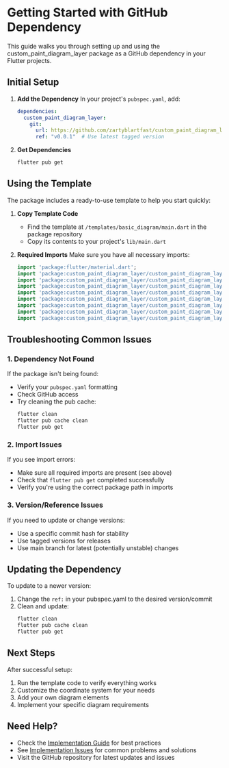 # Getting Started with GitHub Dependency

This guide walks you through setting up and using the custom_paint_diagram_layer package as a GitHub dependency in your Flutter projects.

## Initial Setup

1. **Add the Dependency**
   In your project's `pubspec.yaml`, add:
   ```yaml
   dependencies:
     custom_paint_diagram_layer:
       git:
         url: https://github.com/zartyblartfast/custom_paint_diagram_layer.git
         ref: "v0.0.1"  # Use latest tagged version
   ```

2. **Get Dependencies**
   ```bash
   flutter pub get
   ```

## Using the Template

The package includes a ready-to-use template to help you start quickly:

1. **Copy Template Code**
   - Find the template at `/templates/basic_diagram/main.dart` in the package repository
   - Copy its contents to your project's `lib/main.dart`

2. **Required Imports**
   Make sure you have all necessary imports:
   ```dart
   import 'package:flutter/material.dart';
   import 'package:custom_paint_diagram_layer/custom_paint_diagram_layer.dart';
   import 'package:custom_paint_diagram_layer/custom_paint_diagram_layer/elements/line_element.dart';
   import 'package:custom_paint_diagram_layer/custom_paint_diagram_layer/elements/rectangle_element.dart';
   import 'package:custom_paint_diagram_layer/custom_paint_diagram_layer/elements/text_element.dart';
   import 'package:custom_paint_diagram_layer/custom_paint_diagram_layer/elements/axis_element.dart';
   import 'package:custom_paint_diagram_layer/custom_paint_diagram_layer/layers/layers.dart';
   import 'package:custom_paint_diagram_layer/custom_paint_diagram_layer/coordinate_system.dart';
   import 'package:custom_paint_diagram_layer/custom_paint_diagram_layer/custom_paint_renderer.dart';
   ```

## Troubleshooting Common Issues

### 1. Dependency Not Found
If the package isn't being found:
- Verify your `pubspec.yaml` formatting
- Check GitHub access
- Try cleaning the pub cache:
  ```bash
  flutter clean
  flutter pub cache clean
  flutter pub get
  ```

### 2. Import Issues
If you see import errors:
- Make sure all required imports are present (see above)
- Check that `flutter pub get` completed successfully
- Verify you're using the correct package path in imports

### 3. Version/Reference Issues
If you need to update or change versions:
- Use a specific commit hash for stability
- Use tagged versions for releases
- Use main branch for latest (potentially unstable) changes

## Updating the Dependency

To update to a newer version:
1. Change the `ref:` in your pubspec.yaml to the desired version/commit
2. Clean and update:
   ```bash
   flutter clean
   flutter pub cache clean
   flutter pub get
   ```

## Next Steps

After successful setup:
1. Run the template code to verify everything works
2. Customize the coordinate system for your needs
3. Add your own diagram elements
4. Implement your specific diagram requirements

## Need Help?

- Check the [Implementation Guide](Implementation_Guide.md) for best practices
- See [Implementation Issues](Implementation_Issues.md) for common problems and solutions
- Visit the GitHub repository for latest updates and issues
